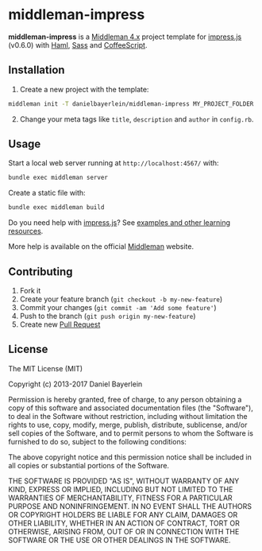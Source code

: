 # middleman-impress

**middleman-impress** is a [Middleman 4.x](https://middlemanapp.com) project
template for [impress.js](https://github.com/bartaz/impress.js) (v0.6.0) with
[Haml](http://haml.info), [Sass](http://sass-lang.com) and
[CoffeeScript](http://coffeescript.org).

## Installation

1. Create a new project with the template:

  ```bash
  middleman init -T danielbayerlein/middleman-impress MY_PROJECT_FOLDER
  ```

2. Change your meta tags like `title`, `description` and `author` in `config.rb`.

## Usage

Start a local web server running at `http://localhost:4567/` with:

```bash
bundle exec middleman server
```

Create a static file with:

```bash
bundle exec middleman build
```

Do you need help with [impress.js](https://github.com/bartaz/impress.js)? See
[examples and other learning resources](https://github.com/bartaz/impress.js#examples-and-other-learning-resources).

More help is available on the official [Middleman](https://middlemanapp.com)
website.

## Contributing

1. Fork it
2. Create your feature branch (`git checkout -b my-new-feature`)
3. Commit your changes (`git commit -am 'Add some feature'`)
4. Push to the branch (`git push origin my-new-feature`)
5. Create new [Pull Request](../../pull/new/master)

## License

The MIT License (MIT)

Copyright (c) 2013-2017 Daniel Bayerlein

Permission is hereby granted, free of charge, to any person obtaining a copy
of this software and associated documentation files (the "Software"), to deal
in the Software without restriction, including without limitation the rights
to use, copy, modify, merge, publish, distribute, sublicense, and/or sell
copies of the Software, and to permit persons to whom the Software is
furnished to do so, subject to the following conditions:

The above copyright notice and this permission notice shall be included in
all copies or substantial portions of the Software.

THE SOFTWARE IS PROVIDED "AS IS", WITHOUT WARRANTY OF ANY KIND, EXPRESS OR
IMPLIED, INCLUDING BUT NOT LIMITED TO THE WARRANTIES OF MERCHANTABILITY,
FITNESS FOR A PARTICULAR PURPOSE AND NONINFRINGEMENT. IN NO EVENT SHALL THE
AUTHORS OR COPYRIGHT HOLDERS BE LIABLE FOR ANY CLAIM, DAMAGES OR OTHER
LIABILITY, WHETHER IN AN ACTION OF CONTRACT, TORT OR OTHERWISE, ARISING FROM,
OUT OF OR IN CONNECTION WITH THE SOFTWARE OR THE USE OR OTHER DEALINGS IN
THE SOFTWARE.
